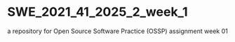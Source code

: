 # SWE_2021_41_2025_2_week_1
a repository for Open Source Software Practice (OSSP) assignment week 01
